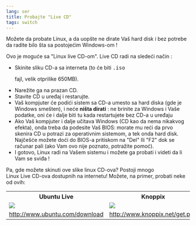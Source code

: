 ```yaml
---
lang: ser
title: Probajte "Live CD"
tags: switch
---
```


Možete da probate Linux, a da uopšte ne dirate Vaš hard disk 
i bez potrebe da radite bilo šta sa postojećim Windows-om !

Ovo je moguće sa "Linux live CD-om". Live CD radi na sledeći način :

<ul>

<li>Skinite sliku CD-a sa interneta (to će biti <tt>.iso</tt> 

fajl, velik otprilike 650MB). </li>

<li>Narežite ga na prazan CD.</li>

<li>Stavite CD u uređaj i restarujte.</li>

<li>Vaš kompjuter će podići sistem sa CD-a umesto sa hard diska
(gde je Windows smešten), i neće <b>ništa dirati</b> : 
ne brinite za Windows i Vaše podatke, oni će i dalje biti tu kada    
restartujete bez CD-a u uređaju </li>

<li>Ako Vaš kompjuter i dalje učitava Windows (CD kao da nema nikakvog 
efekta), onda treba da podesite Vaš BIOS: morate mu reći da prvo
skenira CD u potrazi za operativnim sistemom, a tek onda hard disk.
Najčešće možete doći do BIOS-a pritiskom na "Del" Ili "F2" dok se
računar pali (ako Vam ovo nije poznato, potražite pomoć).</li>

<li>I gotovo, Linux radi na Vašem sistemu i možete ga probati i videti da
li Vam se sviđa !</li>

</ul>

Pa, gde možete skinuti ove slike linux CD-ova? Postoji mnogo  
Linux Live CD-ova dostupnih na internetu! Možete, na primer, probati neke od
ovih:

<table cols="2">
<tr>
<th>Ubuntu Live</th>
<th>Knoppix</th>
</tr>

<tr>
<td><a href="Images/ubuntu.png"><img src="Images/ubuntu_thumbnail.png" /></a></td>
<td><a href="Images/knoppix.png"><img src="Images/knoppix_thumbnail.png" /></a></td>
</tr>

<tr>
<td><a 
href="http://www.ubuntu.com/download">http://www.ubuntu.com/download</a></td>
<td><a 
href="http://www.knoppix.net/get.php">http://www.knoppix.net/get.php</a></td>
</tr>

</table>

